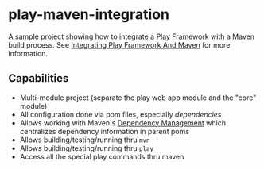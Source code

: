 # play-maven-integration

A sample project showing how to integrate a [Play Framework](http://www.playframework.com/) with a [Maven](http://maven.apache.org/) build process. See [Integrating Play Framework And Maven](http://orrsella.com/) for more information.

## Capabilities

* Multi-module project (separate the play web app module and the "core" module)
* All configuration done via pom files, especially *dependencies*
* Allows working with Maven's [Dependency Management](http://maven.apache.org/guides/introduction/introduction-to-dependency-mechanism.html#Dependency_Management) which centralizes dependency information in parent poms
* Allows building/testing/running thru `mvn`
* Allows building/testing/running thru `play`
* Access all the special play commands thru maven
